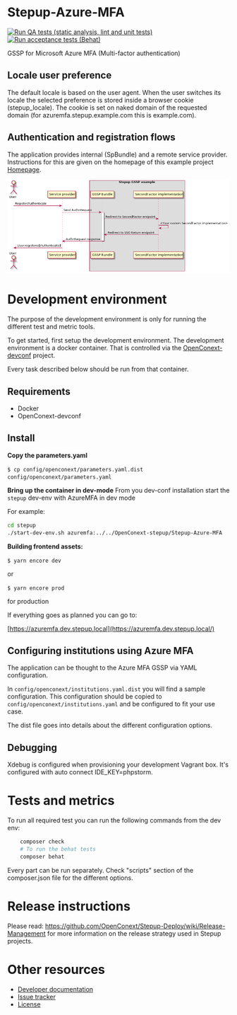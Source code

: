 Stepup-Azure-MFA
===================

[![Run QA tests (static analysis, lint and unit tests)](https://github.com/OpenConext/Stepup-Azure-MFA/actions/workflows/test-integration.yml/badge.svg)](https://github.com/OpenConext/Stepup-Azure-MFA/actions/workflows/test-integration.yml)
[![Run acceptance tests (Behat)](https://github.com/OpenConext/Stepup-Azure-MFA/actions/workflows/test-acceptance.yml/badge.svg)](https://github.com/OpenConext/Stepup-Azure-MFA/actions/workflows/test-acceptance.yml)

GSSP for Microsoft Azure MFA (Multi-factor authentication)

Locale user preference
----------------------

The default locale is based on the user agent. When the user switches its locale the selected preference is stored inside a
browser cookie (stepup_locale). The cookie is set on naked domain of the requested domain (for azuremfa.stepup.example.com this is example.com).

Authentication and registration flows
-------------------------------------

The application provides internal (SpBundle) and a remote service provider. Instructions for this are given 
on the homepage of this example project [Homepage](https://azuremfa.dev.openconext.local/).

![flow](docs/flow.png)
<!---
regenerate docs/flow.png with `plantum1 README.md` or with http://www.plantuml.com/plantuml
@startuml docs/flow
actor User
participant "Service provider" as SP
box "Stepup Azure MFA"
participant "GSSP Bundle" as IdP
participant "SecondFactor implementation" as App
end box
User -> SP: Register/Authenticate
SP -> IdP: Send AuthnRequest
activate IdP
IdP -> App: Redirect to SecondFactor endpoint
App -> App: <Your custom SecondFactor implementation>
App -> IdP: Redirect to SSO Return endpoint
IdP -> SP: AuthnRequest response
deactivate IdP
SP -> User: User registered/Authenticated
@enduml
--->

Development environment
======================

The purpose of the development environment is only for running the different test and metric tools.

To get started, first setup the development environment. The development environment is a docker container. That is
controlled via the [OpenConext-devconf](https://github.com/OpenConext/OpenConext-devconf/) project.

Every task described below should be run from that container.

Requirements
-------------------
- Docker
- OpenConext-devconf

Install
-------------------
**Copy the parameters.yaml**

`$ cp config/openconext/parameters.yaml.dist config/openconext/parameters.yaml`

**Bring up the container in dev-mode**
From you dev-conf installation start the `stepup` dev-env with AzureMFA in dev mode

For example:

```bash
cd stepup
./start-dev-env.sh azuremfa:../../OpenConext-stepup/Stepup-Azure-MFA
```

**Building frontend assets:**

`$ yarn encore dev` 

or 

`$ yarn encore prod` 

for production 


If everything goes as planned you can go to:

[https://azuremfa.dev.stepup.local](https://azuremfa.dev.stepup.local/)


Configuring institutions using Azure MFA 
----------

The application can be thought to the Azure MFA GSSP via YAML configuration.

In `config/openconext/institutions.yaml.dist` you will find a sample configuration. This configuration should be copied to
`config/openconext/institutions.yaml` and be configured to fit your use case.

The dist file goes into details about the different configuration options.

Debugging
-------------------
Xdebug is configured when provisioning your development Vagrant box. 
It's configured with auto connect IDE_KEY=phpstorm. 

Tests and metrics
======================

To run all required test you can run the following commands from the dev env:

```bash 
    composer check 
    # To run the behat tests
    composer behat
```

Every part can be run separately. Check "scripts" section of the composer.json file for the different options.

Release instructions
=====================

Please read: https://github.com/OpenConext/Stepup-Deploy/wiki/Release-Management for more information on the release strategy used in Stepup projects.

Other resources
======================

 - [Developer documentation](docs/index.md)
 - [Issue tracker](https://www.pivotaltracker.com/n/projects/1163646)
 - [License](LICENSE)
